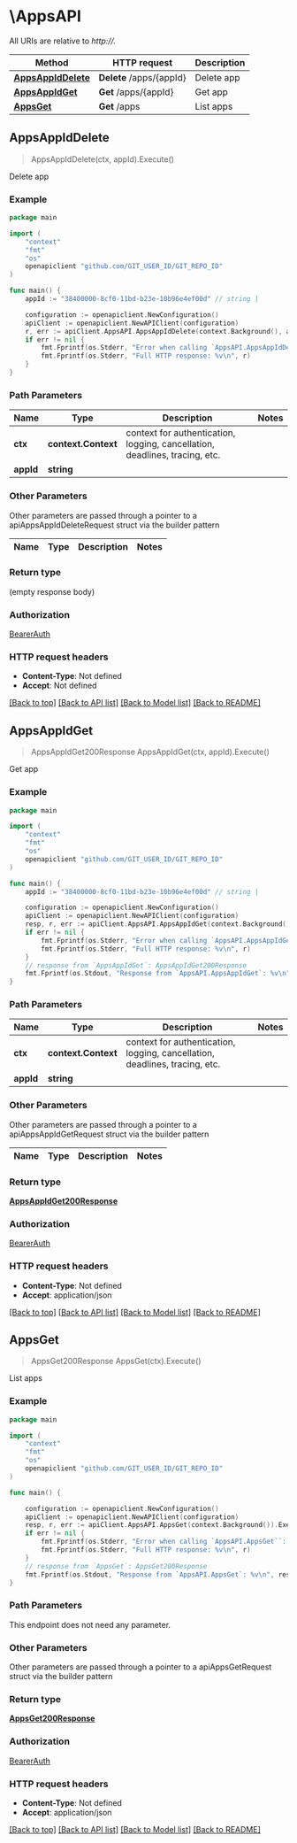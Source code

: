 # \AppsAPI

All URIs are relative to *http://.*

Method | HTTP request | Description
------------- | ------------- | -------------
[**AppsAppIdDelete**](AppsAPI.md#AppsAppIdDelete) | **Delete** /apps/{appId} | Delete app
[**AppsAppIdGet**](AppsAPI.md#AppsAppIdGet) | **Get** /apps/{appId} | Get app
[**AppsGet**](AppsAPI.md#AppsGet) | **Get** /apps | List apps



## AppsAppIdDelete

> AppsAppIdDelete(ctx, appId).Execute()

Delete app



### Example

```go
package main

import (
	"context"
	"fmt"
	"os"
	openapiclient "github.com/GIT_USER_ID/GIT_REPO_ID"
)

func main() {
	appId := "38400000-8cf0-11bd-b23e-10b96e4ef00d" // string | 

	configuration := openapiclient.NewConfiguration()
	apiClient := openapiclient.NewAPIClient(configuration)
	r, err := apiClient.AppsAPI.AppsAppIdDelete(context.Background(), appId).Execute()
	if err != nil {
		fmt.Fprintf(os.Stderr, "Error when calling `AppsAPI.AppsAppIdDelete``: %v\n", err)
		fmt.Fprintf(os.Stderr, "Full HTTP response: %v\n", r)
	}
}
```

### Path Parameters


Name | Type | Description  | Notes
------------- | ------------- | ------------- | -------------
**ctx** | **context.Context** | context for authentication, logging, cancellation, deadlines, tracing, etc.
**appId** | **string** |  | 

### Other Parameters

Other parameters are passed through a pointer to a apiAppsAppIdDeleteRequest struct via the builder pattern


Name | Type | Description  | Notes
------------- | ------------- | ------------- | -------------


### Return type

 (empty response body)

### Authorization

[BearerAuth](../README.md#BearerAuth)

### HTTP request headers

- **Content-Type**: Not defined
- **Accept**: Not defined

[[Back to top]](#) [[Back to API list]](../README.md#documentation-for-api-endpoints)
[[Back to Model list]](../README.md#documentation-for-models)
[[Back to README]](../README.md)


## AppsAppIdGet

> AppsAppIdGet200Response AppsAppIdGet(ctx, appId).Execute()

Get app



### Example

```go
package main

import (
	"context"
	"fmt"
	"os"
	openapiclient "github.com/GIT_USER_ID/GIT_REPO_ID"
)

func main() {
	appId := "38400000-8cf0-11bd-b23e-10b96e4ef00d" // string | 

	configuration := openapiclient.NewConfiguration()
	apiClient := openapiclient.NewAPIClient(configuration)
	resp, r, err := apiClient.AppsAPI.AppsAppIdGet(context.Background(), appId).Execute()
	if err != nil {
		fmt.Fprintf(os.Stderr, "Error when calling `AppsAPI.AppsAppIdGet``: %v\n", err)
		fmt.Fprintf(os.Stderr, "Full HTTP response: %v\n", r)
	}
	// response from `AppsAppIdGet`: AppsAppIdGet200Response
	fmt.Fprintf(os.Stdout, "Response from `AppsAPI.AppsAppIdGet`: %v\n", resp)
}
```

### Path Parameters


Name | Type | Description  | Notes
------------- | ------------- | ------------- | -------------
**ctx** | **context.Context** | context for authentication, logging, cancellation, deadlines, tracing, etc.
**appId** | **string** |  | 

### Other Parameters

Other parameters are passed through a pointer to a apiAppsAppIdGetRequest struct via the builder pattern


Name | Type | Description  | Notes
------------- | ------------- | ------------- | -------------


### Return type

[**AppsAppIdGet200Response**](AppsAppIdGet200Response.md)

### Authorization

[BearerAuth](../README.md#BearerAuth)

### HTTP request headers

- **Content-Type**: Not defined
- **Accept**: application/json

[[Back to top]](#) [[Back to API list]](../README.md#documentation-for-api-endpoints)
[[Back to Model list]](../README.md#documentation-for-models)
[[Back to README]](../README.md)


## AppsGet

> AppsGet200Response AppsGet(ctx).Execute()

List apps



### Example

```go
package main

import (
	"context"
	"fmt"
	"os"
	openapiclient "github.com/GIT_USER_ID/GIT_REPO_ID"
)

func main() {

	configuration := openapiclient.NewConfiguration()
	apiClient := openapiclient.NewAPIClient(configuration)
	resp, r, err := apiClient.AppsAPI.AppsGet(context.Background()).Execute()
	if err != nil {
		fmt.Fprintf(os.Stderr, "Error when calling `AppsAPI.AppsGet``: %v\n", err)
		fmt.Fprintf(os.Stderr, "Full HTTP response: %v\n", r)
	}
	// response from `AppsGet`: AppsGet200Response
	fmt.Fprintf(os.Stdout, "Response from `AppsAPI.AppsGet`: %v\n", resp)
}
```

### Path Parameters

This endpoint does not need any parameter.

### Other Parameters

Other parameters are passed through a pointer to a apiAppsGetRequest struct via the builder pattern


### Return type

[**AppsGet200Response**](AppsGet200Response.md)

### Authorization

[BearerAuth](../README.md#BearerAuth)

### HTTP request headers

- **Content-Type**: Not defined
- **Accept**: application/json

[[Back to top]](#) [[Back to API list]](../README.md#documentation-for-api-endpoints)
[[Back to Model list]](../README.md#documentation-for-models)
[[Back to README]](../README.md)

